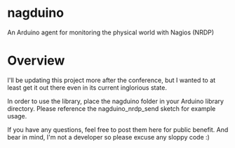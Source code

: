 nagduino
========

An Arduino agent for monitoring the physical world with Nagios (NRDP)

Overview
========

I'll be updating this project more after the conference, but I wanted to at least get it out there even in its current inglorious state.

In order to use the library, place the nagduino folder in your Arduino library directory.  Please reference the nagduino_nrdp_send sketch for example usage.

If you have any questions, feel free to post them here for public benefit.  And bear in mind, I'm not a developer so please excuse any sloppy code  :)